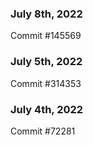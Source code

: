 ### July 8th, 2022

Commit #145569

### July 5th, 2022

Commit #314353


### July 4th, 2022

Commit #72281
